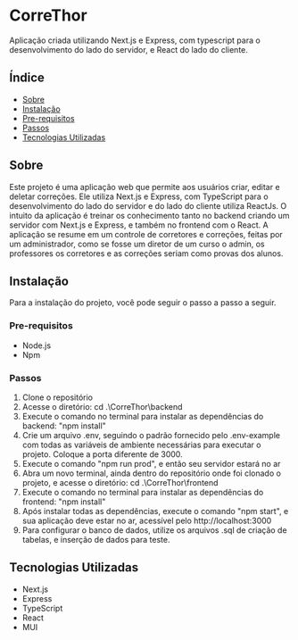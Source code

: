 # CorreThor

Aplicação criada utilizando Next.js e Express, com typescript para o desenvolvimento do lado do servidor, e React do lado do cliente.

## Índice

- [Sobre](#sobre)
- [Instalação](#instalação)
- [Pre-requisitos](#pre-requisitos)
- [Passos](#passos)
- [Tecnologias Utilizadas](#tecnologias-utilizadas)

## Sobre

Este projeto é uma aplicação web que permite aos usuários criar, editar e deletar correções. Ele utiliza Next.js e Express, com TypeScript para o desenvolvimento do lado do servidor e do lado do cliente utiliza ReactJs. 
O intuito da aplicação é treinar os conhecimento tanto no backend criando um servidor com Next.js e Express, e também no frontend com o React.
A aplicação se resume em um controle de corretores e correções, feitas por um administrador, como se fosse um diretor de um curso o admin, os professores os corretores e as correções seriam como provas dos alunos. 

## Instalação

Para a instalação do projeto, você pode seguir o passo a passo a seguir.

### Pre-requisitos

- Node.js
- Npm
  
### Passos

1. Clone o repositório
2. Acesse o diretório: cd .\CorreThor\backend
3. Execute o comando no terminal para instalar as dependências do backend: "npm install"
4. Crie um arquivo .env, seguindo o padrão fornecido pelo .env-example com todas as variáveis de ambiente necessárias para executar o projeto. Coloque a porta diferente de 3000.
5. Execute o comando "npm run prod", e então seu servidor estará no ar
6. Abra um novo terminal, ainda dentro do repositório onde foi clonado o projeto, e acesse o diretório: cd .\CorreThor\frontend
7. Execute o comando no terminal para instalar as dependências do frontend: "npm install"
8. Após instalar todas as dependências, execute o comando "npm start", e sua aplicação deve estar no ar, acessível pelo http://localhost:3000
9. Para configurar o banco de dados, utilize os arquivos .sql de criação de tabelas, e inserção de dados para teste.

## Tecnologias Utilizadas

- Next.js
- Express
- TypeScript
- React
- MUI
